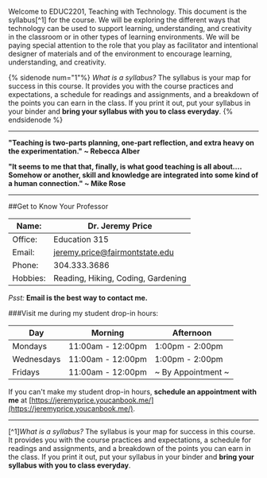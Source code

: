 Welcome to EDUC2201, Teaching with Technology. This document is the syllabus[^1] for the course. We will be exploring the different ways that technology can be used to support learning, understanding, and creativity in the classroom or in other types of learning environments. We will be paying special attention to the role that you play as facilitator and intentional designer of materials and of the environment to encourage learning, understanding, and creativity.

{% sidenode num="1"%}
*What is a syllabus?* The syllabus is your map for success in this course. It provides you with the course practices and expectations, a schedule for readings and assignments, and a breakdown of the points you can earn in the class. If you print it out, put your syllabus in your binder and **bring your syllabus with you to class everyday**.
{% endsidenode %}

----

**"Teaching is two-parts planning, one-part reflection, and extra heavy on the experimentation." ~ Rebecca Alber**

**"It seems to me that that, finally, is what good teaching is all about.... Somehow or another, skill and knowledge are integrated into some kind of a human connection." ~ Mike Rose**

----

##Get to Know Your Professor

| Name: | **Dr. Jeremy Price** |
|---|---|
| Office: | Education 315 |
| Email: | [jeremy.price@fairmontstate.edu](mailto:jeremy.price@fairmontstate.edu) |
| Phone: | 304.333.3686 |
| Hobbies: | Reading, Hiking, Coding, Gardening |

*Psst:* **Email is the best way to contact me.**

###Visit me during my student drop-in hours:

| Day | Morning | Afternoon |
|---|---|---|
| Mondays | 11:00am - 12:00pm | 1:00pm - 2:00pm |
| Wednesdays | 11:00am - 12:00pm | 1:00pm - 2:00pm |
| Fridays | 11:00am - 12:00pm | ~ By Appointment ~ |

If you can't make my student drop-in hours, **schedule an appointment with me** at [https://jeremyprice.youcanbook.me/](https://jeremyprice.youcanbook.me/).

---

[^1]*What is a syllabus?* The syllabus is your map for success in this course. It provides you with the course practices and expectations, a schedule for readings and assignments, and a breakdown of the points you can earn in the class. If you print it out, put your syllabus in your binder and **bring your syllabus with you to class everyday**.